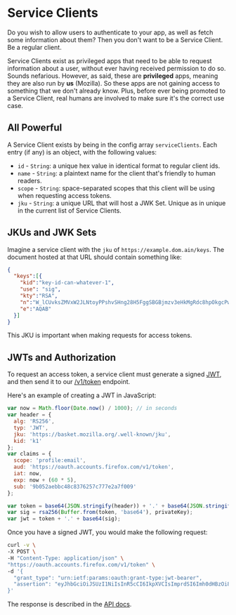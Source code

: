 # Service Clients

Do you wish to allow users to authenticate to your app, as well as fetch
some information about them? Then you don't want to be a Service Client.
Be a regular client.

Service Clients exist as privileged apps that need to be able to request
information about a user, without ever having received permission to do
so. Sounds nefarious. However, as said, these are **privileged** apps,
meaning they are also run by **us** (Mozilla). So these apps are not
gaining access to something that we don't already know. Plus, before
ever being promoted to a Service Client, real humans are involved to
make sure it's the correct use case.

## All Powerful

A Service Client exists by being in the config array `serviceClients`.
Each entry (if any) is an object, with the following values:

- `id` - `String`: a unique hex value in identical format to regular
  client ids.
- `name` - `String`: a plaintext name for the client that's friendly to
  human readers.
- `scope` - `String`: space-separated scopes that this client will be
  using when requesting access tokens.
- `jku` - `String`: a unique URL that will host a JWK Set. Unique as in
  unique in the current list of Service Clients.

## JKUs and JWK Sets

Imagine a service client with the `jku` of `https://example.dom.ain/keys`.
The document hosted at that URL should contain something like:

```json
{
  "keys":[{
    "kid":"key-id-can-whatever-1",
    "use": "sig",
    "kty":"RSA",
    "n":"W_lCUvksZMVxW2JLNtoyPPshvSHng28H5FggSBGBjmzv3eHkMgRdc8hpOkgcPwXYxHdVM6udtVdXZtbGN8nUyQX8gxD3AJg-GSrH3UOsoArPLCmcxwIEpk4B0wqwP68oK8dQHt0iK3N-XeCnMpv75ULlVn3LEOZT8CsuNraVOthYeClUb8r1PjRwqRB06QGNqnnhcPMmh-6cRzQ9HmTMz6CDcugiH5n2sjrvpeBugEsnXt3KpzVdSc4usXrIEmLRuFjwFbkzoo7FiAtSoXxBqc074qz8ejm-V0-2Wv3p6ePeLODeYkPQho4Lb1TBdoidr9RHY29Out4mhzb4nUrHHQ",
    "e":"AQAB"
  }]
}
```

This JKU is important when making requests for access tokens.

## JWTs and Authorization

To request an access token, a service client must generate a signed [JWT][],
and then send it to our [/v1/token][] endpoint.

Here's an example of creating a JWT in JavaScript:

```js
var now = Math.floor(Date.now() / 1000); // in seconds
var header = {
  alg: 'RS256',
  typ: 'JWT',
  jku: 'https://basket.mozilla.org/.well-known/jku',
  kid: 'k1'
};
var claims = {
  scope: 'profile:email',
  aud: 'https://oauth.accounts.firefox.com/v1/token',
  iat: now,
  exp: now + (60 * 5),
  sub: '9b052aebbc48c8376257c777e2a7f009'
};

var token = base64(JSON.stringify(header)) + '.' + base64(JSON.stringify(claims));
var sig = rsa256(Buffer.from(token, 'base64'), privateKey);
var jwt = token + '.' + base64(sig);
```

Once you have a signed JWT, you would make the following request:

```sh
curl -v \
-X POST \
-H "Content-Type: application/json" \
"https://oauth.accounts.firefox.com/v1/token" \
-d '{
  "grant_type": "urn:ietf:params:oauth:grant-type:jwt-bearer",
  "assertion": "eyJhbGciOiJSUzI1NiIsInR5cCI6IkpXVCIsImprdSI6Imh0dHBzOi8vYmFza2V0LmFjY291bnRzLmZpcmVmb3guY29tLy53ZWxsLWtub3duL2prdSIsImtpZCI6ImsxIn0.eyJzdWIiOiI1OTAxYmQwOTM3NmZhZGFhNTkwMWJkMDkzNzZmYWRhYUBhY2NvdW50cy5maXJlZm94LmNvbSIsInNjb3BlIjoicHJvZmlsZTplbWFpbCIsImF1ZCI6Imh0dHBzOi8vb2F1dGguYWNjb3VudHMuZmlyZWZveC5jb20vdjEvdG9rZW4iLCJpYXQiOjE0NDM2NjI0ODEsImV4cCI6MTQ0MzY2Mjc4MX0.Kmwfq7yZrKpwrcZ78NTLPs8v4ijMhoKVNZ45VJY-skyK_XD_U5DJeKq8IE6PspU6B6p0DPkW1EEKeKOAbpyzFIBi9uG7l329x32JkzXGwybxannbGrdd5DFZbIaBSZDf-64MXbxGBGQ8xy18dfXmgbmNsvYPRZqqS2gmoM1EvWg"
}'
```

The response is described in the [API docs][/v1/token].

[/v1/token]: ./api.md#post-v1token
[JWT]: http://jwt.io/
